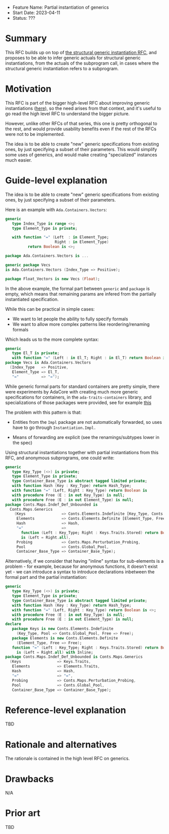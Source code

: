 - Feature Name: Partial instantiation of generics
- Start Date: 2023-04-11
- Status: ???

Summary
=======

This RFC builds up on top of [the structural generic instantiation
RFC](./rfc-structural-generic-instantiation.md), and proposes to be able to
infer generic actuals for structural generic instantiations, from the actuals
of the subprogram call, in cases where the structural generic instantiation
refers to a subprogram.

Motivation
==========

This RFC is part of the bigger high-level RFC about improving generic
instantiations ([here](../meta/rfc-improved-generic-instantiations.md)), so the
need arises from that context, and it's useful to go read the high level RFC to
understand the bigger picture.

However, unlike other RFCs of that series, this one is pretty orthogonal to the
rest, and would provide usability benefits even if the rest of the RFCs were
not to be implemented.

The idea is to be able to create "new" generic specifications from existing
ones, by just specifying a subset of their parameters. This would simplify some
uses of generics, and would make creating "specialized" instances much easier.

Guide-level explanation
=======================

The idea is to be able to create "new" generic specifications from existing
ones, by just specifying a subset of their parameters.

Here is an example with `Ada.Containers.Vectors`:

```ada
generic
   type Index_Type is range <>;
   type Element_Type is private;

   with function "=" (Left  : in Element_Type;
                      Right : in Element_Type)
          return Boolean is <>;

package Ada.Containers.Vectors is ...

generic package Vecs
is Ada.Containers.Vectors (Index_Type => Positive);

package Float_Vectors is new Vecs (Float);
```

In the above example, the formal part between `generic` and `package` is empty,
which means that remaining params are infered from the partially instantiated
specification.

While this can be practical in simple cases:

* We want to let people the ability to fully specify formals
* We want to allow more complex patterns like reordering/renaming formals

Which leads us to the more complete syntax:

```ada
generic
   type El_T is private;
   with function "=" (Left : in El_T; Right : in El_T) return Boolean is <>;
package Vecs is Ada.Containers.Vectors
  (Index_Type   => Positive,
   Element_Type => El_T,
   "="          => "=");
```

While generic formal parts for standard containers are pretty simple, there
were experiments by AdaCore with creating much more generic specifications for
containers, in the `ada-traits-containers` library, and specializations of
those packages were provided, see for example
[this](https://github.com/AdaCore/ada-traits-containers/blob/master/src/conts-maps-indef_def_unbounded.ads)

The problem with this pattern is that:

* Entities from the `Impl` package are not automatically forwarded, so
  uses have to go through `Instantiation.Impl.`

* Means of forwarding are explicit (see the renamings/subtypes lower in the
  spec)

Using structural instantiations together with partial instantiations from this
RFC, and anonymous subprograms, one could write:

```ada
generic
   type Key_Type (<>) is private;
   type Element_Type is private;
   type Container_Base_Type is abstract tagged limited private;
   with function Hash (Key : Key_Type) return Hash_Type;
   with function "=" (Left, Right : Key_Type) return Boolean is 
   with procedure Free (E : in out Key_Type) is null;
   with procedure Free (E : in out Element_Type) is null;
package Conts.Maps.Indef_Def_Unbounded is
  Conts.Maps.Generics
    (Keys                => Conts.Elements.Indefinite [Key_Type, Conts.Global_Pool, Free].Traits,
     Elements            => Conts.Elements.Definite [Element_Type, Free => Free].Traits,
     Hash                => Hash,
     "="                 =>
       function (Left : Key_Type; Right : Keys.Traits.Stored) return Boolean
       is (Left = Right.all),
     Probing             => Conts.Maps.Perturbation_Probing,
     Pool                => Conts.Global_Pool,
     Container_Base_Type => Container_Base_Type);
```

Alternatively, if we consider that having "inline" syntax for sub-elements is a
problem - for example, because for anonymous functions, it doesn't exist yet -
we can introduce a syntax to introduce declarations inbetween the formal part
and the partial instantiation:

```ada
generic
   type Key_Type (<>) is private;
   type Element_Type is private;
   type Container_Base_Type is abstract tagged limited private;
   with function Hash (Key : Key_Type) return Hash_Type;
   with function "=" (Left, Right : Key_Type) return Boolean is <>;
   with procedure Free (E : in out Key_Type) is null;
   with procedure Free (E : in out Element_Type) is null;
declare
   package Keys is new Conts.Elements.Indefinite
     (Key_Type, Pool => Conts.Global_Pool, Free => Free);
   package Elements is new Conts.Elements.Definite
     (Element_Type, Free => Free);
   function "=" (Left : Key_Type; Right : Keys.Traits.Stored) return Boolean
     is (Left = Right.all) with Inline;
package Conts.Maps.Indef_Def_Unbounded is Conts.Maps.Generics
  (Keys                => Keys.Traits,
   Elements            => Elements.Traits,
   Hash                => Hash,
   "="                 => "=",
   Probing             => Conts.Maps.Perturbation_Probing,
   Pool                => Conts.Global_Pool,
   Container_Base_Type => Container_Base_Type);
```

Reference-level explanation
===========================

TBD

Rationale and alternatives
==========================

The rationale is contained in the high level RFC on generics.

Drawbacks
=========

N/A

Prior art
=========

TBD

